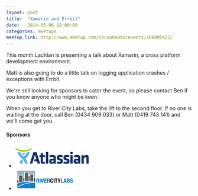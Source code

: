 ```yaml
---
layout: post
title:  "Xamarin and Errbit"
date:   2014-05-06 18:00:00
categories: meetups
meetup_link: http://www.meetup.com/cocoaheads/events/168495432/
---
```


This month Lachlan is presenting a talk about Xamarin, a cross platform development environment.

Matt is also going to do a little talk on logging application crashes / exceptions with Errbit.

We're still looking for sponsors to cater the event, so please contact Ben if you know anyone who might be keen.

When you get to River City Labs, take the lift to the second floor. If no one is waiting at the door, call Ben (0434 909 033) or Matt (0419 743 141) and we'll come get you.

#### Sponsors

* [![Atlassian](/images/atlassian.jpeg)](https://www.atlassian.com/)
* [![River City Labs](/images/RCL_logo_2013.png)](http://rivercitylabs.net/)